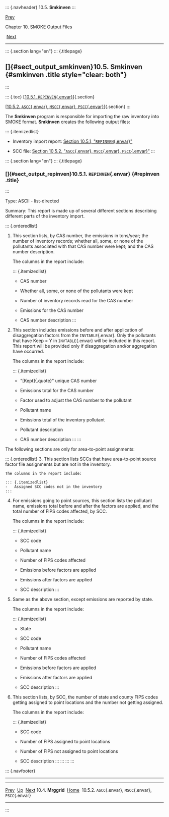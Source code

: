 ::: {.navheader}
10.5. **Smkinven**
:::

[Prev](ch10s04.html) 

Chapter 10. SMOKE Output Files

 [Next](ch10s05s02.html)

------------------------------------------------------------------------

::: {.section lang="en"}
::: {.titlepage}
<div>

<div>

[]{#sect_output_smkinven}10.5. **Smkinven** {#smkinven .title style="clear: both"}
-------------------------------------------

</div>

</div>
:::

::: {.toc}
[[10.5.1.
`REPINVEN`{.envar}](ch10s05.html#sect_output_repinven)]{.section}

[[10.5.2. `ASCC`{.envar}, `MSCC`{.envar},
`PSCC`{.envar}](ch10s05s02.html)]{.section}
:::

The **Smkinven** program is responsible for importing the raw inventory
into SMOKE format. **Smkinven** creates the following output files:

::: {.itemizedlist}
-   Inventory import report: [Section 10.5.1,
    "`REPINVEN`{.envar}"](ch10s05.html#sect_output_repinven "10.5.1. REPINVEN")

-   SCC file: [Section 10.5.2, "`ASCC`{.envar}, `MSCC`{.envar},
    `PSCC`{.envar}"](ch10s05s02.html "10.5.2. ASCC, MSCC, PSCC")
:::

::: {.section lang="en"}
::: {.titlepage}
<div>

<div>

### []{#sect_output_repinven}10.5.1. `REPINVEN`{.envar} {#repinven .title}

</div>

</div>
:::

Type: ASCII - list-directed

Summary: This report is made up of several different sections describing
different parts of the inventory import.

::: {.orderedlist}
1.  This section lists, by CAS number, the emissions in tons/year; the
    number of inventory records; whether all, some, or none of the
    pollutants associated with that CAS number were kept; and the CAS
    number description.

    The columns in the report include:

    ::: {.itemizedlist}
    -   CAS number

    -   Whether all, some, or none of the pollutants were kept

    -   Number of inventory records read for the CAS number

    -   Emissions for the CAS number

    -   CAS number description
    :::

2.  This section includes emissions before and after application of
    disaggregation factors from the `INVTABLE`{.envar}. Only the
    pollutants that have Keep = Y in `INVTABLE`{.envar} will be included
    in this report. This report will be provided only if disaggregation
    and/or aggregation have occurred.

    The columns in the report include:

    ::: {.itemizedlist}
    -   "[Kept]{.quote}" unique CAS number

    -   Emissions total for the CAS number

    -   Factor used to adjust the CAS number to the pollutant

    -   Pollutant name

    -   Emissions total of the inventory pollutant

    -   Pollutant description

    -   CAS number description
    :::
:::

The following sections are only for area-to-point assignments:

::: {.orderedlist}
3.  This section lists SCCs that have area-to-point source factor file
    assignments but are not in the inventory.

    The columns in the report include:

    ::: {.itemizedlist}
    -   Assigned SCC codes not in the inventory
    :::

4.  For emissions going to point sources, this section lists the
    pollutant name, emissions total before and after the factors are
    applied, and the total number of FIPS codes affected, by SCC.

    The columns in the report include:

    ::: {.itemizedlist}
    -   SCC code

    -   Pollutant name

    -   Number of FIPS codes affected

    -   Emissions before factors are applied

    -   Emissions after factors are applied

    -   SCC description
    :::

5.  Same as the above section, except emissions are reported by state.

    The columns in the report include:

    ::: {.itemizedlist}
    -   State

    -   SCC code

    -   Pollutant name

    -   Number of FIPS codes affected

    -   Emissions before factors are applied

    -   Emissions after factors are applied

    -   SCC description
    :::

6.  This section lists, by SCC, the number of state and county FIPS
    codes getting assigned to point locations and the number not getting
    assigned.

    The columns in the report include:

    ::: {.itemizedlist}
    -   SCC code

    -   Number of FIPS assigned to point locations

    -   Number of FIPS not assigned to point locations

    -   SCC description
    :::
:::
:::
:::

::: {.navfooter}

------------------------------------------------------------------------

  ----------------------- -------------------- ---------------------------------------------------------
  [Prev](ch10s04.html)      [Up](ch10.html)                                      [Next](ch10s05s02.html)
  10.4. **Mrggrid**        [Home](index.html)     10.5.2. `ASCC`{.envar}, `MSCC`{.envar}, `PSCC`{.envar}
  ----------------------- -------------------- ---------------------------------------------------------
:::
